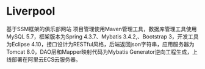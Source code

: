 # Liverpool
基于SSM框架的俱乐部网站
项目管理使用Maven管理工具，数据库管理工具使用MySQL 5.7，框架版本为Spring 4.3.7、Mybatis 3.4.2,、Bootstrap 3，开发工具为Eclipse 4.10，接口设计为RESTful风格，后端返回json字符串，应用服务器为Tomcat 8.0，DAO层和Mapper映射代码为Mybatis Generator逆向工程生成，上线部署在阿里云ECS云服务器。
